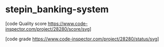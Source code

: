 # stepin_banking-system
[code Quality score https://www.code-inspector.com/project/28280/score/svg]

[code grade https://www.code-inspector.com/project/28280/status/svg]
